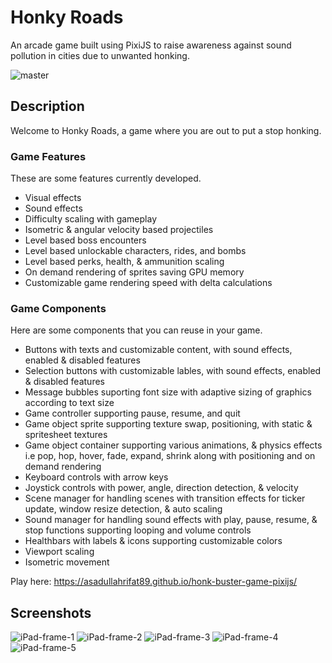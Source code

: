 # Honky Roads
An arcade game built using PixiJS to raise awareness against sound pollution in cities due to unwanted honking.

![master](https://github.com/asadullahrifat89/honk-buster-game-pixijs/actions/workflows/main.yml/badge.svg)

## Description
Welcome to Honky Roads, a game where you are out to put a stop honking.

### Game Features
These are some features currently developed.
- Visual effects
- Sound effects
- Difficulty scaling with gameplay
- Isometric & angular velocity based projectiles
- Level based boss encounters
- Level based unlockable characters, rides, and bombs
- Level based perks, health, & ammunition scaling
- On demand rendering of sprites saving GPU memory
- Customizable game rendering speed with delta calculations

### Game Components
Here are some components that you can reuse in your game.
- Buttons with texts and customizable content, with sound effects, enabled & disabled features
- Selection buttons with customizable lables, with sound effects, enabled & disabled features
- Message bubbles suporting font size with adaptive sizing of graphics according to text size
- Game controller supporting pause, resume, and quit
- Game object sprite supporting texture swap, positioning, with static & spritesheet textures
- Game object container supporting various animations, & physics effects i.e pop, hop, hover, fade, expand, shrink along with positioning and on demand rendering
- Keyboard controls with arrow keys
- Joystick controls with power, angle, direction detection, & velocity
- Scene manager for handling scenes  with transition effects for ticker update, window resize detection, & auto scaling
- Sound manager for handling sound effects with play, pause, resume, & stop functions supporting looping and volume controls
- Healthbars with labels & icons supporting customizable colors
- Viewport scaling
- Isometric movement

Play here: https://asadullahrifat89.github.io/honk-buster-game-pixijs/

## Screenshots
![iPad-frame-1](https://github.com/asadullahrifat89/honk-buster-game-pixijs/assets/25480176/b70cb581-be8b-40d1-b210-f59d02859b2a)
![iPad-frame-2](https://github.com/asadullahrifat89/honk-buster-game-pixijs/assets/25480176/d0ac9b69-e3ca-4e1e-aabd-ee9f6e020b4e)
![iPad-frame-3](https://github.com/asadullahrifat89/honk-buster-game-pixijs/assets/25480176/5b827338-9685-4272-be4a-c5bf96501e00)
![iPad-frame-4](https://github.com/asadullahrifat89/honk-buster-game-pixijs/assets/25480176/58f545e4-e9c4-4a8d-bfb9-408ee022aa34)
![iPad-frame-5](https://github.com/asadullahrifat89/honk-buster-game-pixijs/assets/25480176/d946e039-fc4d-44fa-b523-c10212e02ba4)

